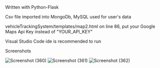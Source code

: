 Written with Python-Flask

Csv file imported into MongoDb, MySQL used for user's data

vehicleTrackingSystem/templates/map2.html on line 86, put your Google Maps Api Key instead of "YOUR_API_KEY"

Visual Studio Code ide is recommended to run


Screenshots

![Screenshot (360)](https://user-images.githubusercontent.com/61064869/159453301-539f6837-83f2-41ab-80ab-a40ecf86d59b.png)
![Screenshot (361)](https://user-images.githubusercontent.com/61064869/159453317-9b7ad00c-2661-49d9-bfb6-c73128f02b6d.png)
![Screenshot (362)](https://user-images.githubusercontent.com/61064869/159453329-77177899-c2ce-4bd5-83b1-787d86bc8fe9.png)
